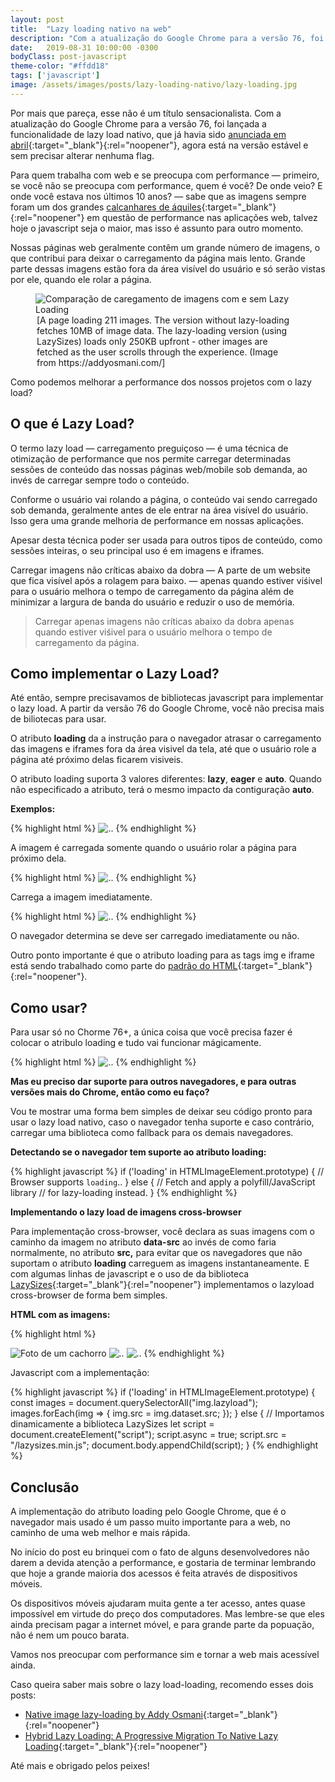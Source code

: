 ```yaml
---
layout: post
title:  "Lazy loading nativo na web"
description: "Com a atualização do Google Chrome para a versão 76, foi lançada a funcionalidade de lazy load nativo, que já havia sido anunciada em abril, agora está na versão estável e sem precisar alterar nenhuma flag."
date:   2019-08-31 10:00:00 -0300
bodyClass: post-javascript
theme-color: "#ffdd18"
tags: ['javascript']
image: /assets/images/posts/lazy-loading-nativo/lazy-loading.jpg
---
```


Por mais que pareça, esse não é um título sensacionalista. Com a atualização do Google Chrome para a versão 76, foi lançada a funcionalidade de lazy load nativo, que já havia sido [anunciada em abril](https://addyosmani.com/blog/lazy-loading/){:target="_blank"}{:rel="noopener"}, agora está na versão estável e sem precisar alterar nenhuma flag.

Para quem trabalha com web e se preocupa com performance — primeiro, se você não se preocupa com performance, quem é você? De onde veio? E onde você estava nos últimos 10 anos? — sabe que as imagens sempre foram um dos grandes [calcanhares de áquiles](https://pt.wikipedia.org/wiki/Calcanhar_de_Aquiles){:target="_blank"}{:rel="noopener"} em questão de performance nas aplicações web, talvez hoje o javascript seja o maior, mas isso é assunto para outro momento.

Nossas páginas web geralmente contêm um grande número de imagens, o que contribui para deixar o carregamento da página mais lento. Grande parte dessas imagens estão fora da área visível do usuário e só serão vistas por ele, quando ele rolar a página.


<figure>
  <picture>
    <source type="image/webp" srcset="/assets/images/webp/posts/lazy-loading-nativo/lazy-loading.webp" />
    <source srcset="/assets/images/posts/lazy-loading-nativo/lazy-loading.jpg" />
    <img itemprop="image" src="/assets/images/posts/lazy-loading-nativo/lazy-loading.jpg" alt="Comparação de caregamento de imagens com e sem Lazy Loading" />
  </picture>
  <legend>[A page loading 211 images. The version without lazy-loading fetches 10MB of image data. The lazy-loading version (using LazySizes) loads only 250KB upfront - other images are fetched as the user scrolls through the experience. (Image from https://addyosmani.com/]</legend>
</figure>


Como podemos melhorar a performance dos nossos projetos com o lazy load?


## O que é Lazy Load?

O termo lazy load — carregamento preguiçoso — é uma técnica de otimização de performance que nos permite carregar determinadas sessões de conteúdo das nossas páginas web/mobile sob demanda, ao invés de carregar sempre todo o conteúdo.

Conforme o usuário vai rolando a página, o conteúdo vai sendo carregado sob demanda, geralmente antes de ele entrar na área visível do usuário. Isso gera uma grande melhoria de performance em nossas aplicações.

Apesar desta técnica poder ser usada para outros tipos de conteúdo, como sessões inteiras, o seu principal uso é em imagens e iframes.

Carregar imagens não críticas abaixo da dobra — A parte de um website que fica visível após a rolagem para baixo. —  apenas quando estiver viśivel para o usuário melhora o tempo de carregamento da página além de minimizar a largura de banda do usuário e reduzir o uso de memória.


> Carregar apenas imagens não críticas abaixo da dobra apenas quando estiver viśivel para o usuário melhora o tempo de carregamento da página.



## Como implementar o Lazy Load?

Até então, sempre precisavamos de bibliotecas javascript para implementar o lazy load. A partir da versão 76 do Google Chrome, você não precisa mais de biliotecas para usar.

O atributo **loading** da a instrução para o navegador atrasar o carregamento das imagens e iframes fora da área visivel da tela, até que o usuário role a página até próximo delas ficarem visiveis.

O atributo loading suporta 3 valores diferentes: **lazy**, **eager** e **auto**.
Quando não especificado a atributo, terá o mesmo impacto da contiguração **auto**.

**Exemplos:**

{% highlight html %}
<img src="dog.jpg" loading="lazy" alt=".."/>
{% endhighlight %}


A imagem é carregada somente quando o usuário rolar a página para próximo dela.

{% highlight html %}
<img src="dog.jpg" loading="eager" alt=".."/>
{% endhighlight %}


Carrega a imagem imediatamente.

{% highlight html %}
<img src="dog.jpg" loading="auto" alt=".."/>
{% endhighlight %}


O navegador determina se deve ser carregado imediatamente ou não.

Outro ponto importante é que o atributo loading para as tags img e iframe está sendo trabalhado como parte do [padrão do HTML](https://github.com/whatwg/html/pull/3752){:target="_blank"}{:rel="noopener"}.


## Como usar?

Para usar só no Chorme 76+, a única coisa que você precisa fazer é colocar o atribulo loading e tudo vai funcionar mágicamente.


{% highlight html %}
<img src="dog.jpg" loading="lazy" alt=".."/>
{% endhighlight %}


**Mas eu preciso dar suporte para outros navegadores, e para outras versões mais do Chrome, então como eu faço?**

Vou te mostrar uma forma bem simples de deixar seu código pronto para usar o lazy load nativo, caso o navegador tenha suporte e caso contrário, carregar uma biblioteca como fallback para os demais navegadores.

**Detectando se o navegador tem suporte ao atributo loading:**

{% highlight javascript %}
if ('loading' in HTMLImageElement.prototype) {
    // Browser supports `loading`..
} else {
    // Fetch and apply a polyfill/JavaScript library
    // for lazy-loading instead.
}
{% endhighlight %}


**Implementando o lazy load de imagens cross-browser**

Para implementação cross-browser, você declara as suas imagens com o caminho da imagem no atributo **data-src** ao invés de como faria normalmente, no atributo **src,** para evitar que os navegadores que não suportam o atributo **loading** carreguem as imagens instantaneamente.  E com algumas linhas de javascript e o uso de da biblioteca [LazySizes](https://github.com/aFarkas/lazysizes){:target="_blank"}{:rel="noopener"} implementamos o lazyload cross-browser de forma  bem simples.

**HTML com as imagens:**

{% highlight html %}
<!-- Carrega normalmente a imagem -->
<img src="dog.jpg" alt="Foto de um cachorro"/>

<!-- Carrega as imagens com lazyload -->
<img data-src="cat.jpg" loading="lazy" alt=".." class="lazyload"/>
<img data-src="dogs.jpg" loading="lazy" alt=".." class="lazyload"/>
{% endhighlight %}


Javascript com a implementação:

{% highlight javascript %}
if ('loading' in HTMLImageElement.prototype) {
    const images = document.querySelectorAll("img.lazyload");
    images.forEach(img => {
        img.src = img.dataset.src;
    });
} else {
  // Importamos dinamicamente a biblioteca LazySizes
  let script = document.createElement("script");
  script.async = true;
  script.src = "/lazysizes.min.js";
  document.body.appendChild(script);
}
{% endhighlight %}



## Conclusão

A implementação do atributo loading pelo Google Chrome, que é o navegador mais usado é um passo muito importante para a web, no caminho de uma web melhor e mais rápida.

No início do post eu brinquei com o fato de alguns desenvolvedores não darem a devida atenção a performance, e gostaria de terminar lembrando que hoje a grande maioria dos acessos é feita através de dispositivos móveis.

Os dispositivos móveis ajudaram muita gente a ter acesso, antes quase impossível em virtude do preço dos computadores. Mas lembre-se que eles ainda precisam pagar a internet móvel, e para grande parte da popuação, não é nem um pouco barata.

Vamos nos preocupar com performance sim e tornar a web mais acessível ainda.

Caso queira saber mais sobre o lazy load-loading, recomendo esses dois posts:

- [Native image lazy-loading by Addy Osmani](https://addyosmani.com/blog/lazy-loading/){:target="_blank"}{:rel="noopener"}
- [Hybrid Lazy Loading: A Progressive Migration To Native Lazy Loading](https://www.smashingmagazine.com/2019/05/hybrid-lazy-loading-progressive-migration-native/){:target="_blank"}{:rel="noopener"}


Até mais e obrigado pelos peixes!
